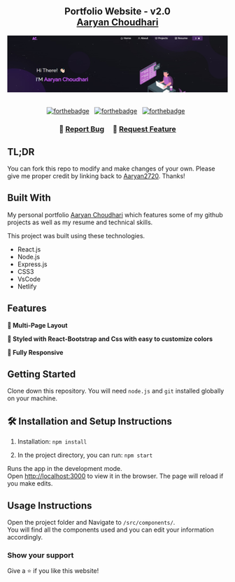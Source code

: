 <h2 align="center">
  Portfolio Website - v2.0<br/>
  <a href="https://portfolioaaryan27.netlify.app/" target="_blank">Aaryan Choudhari</a>
</h2>
<div align="center">
  <img alt="Demo" src="./Images/readme-img.jpeg" />
</div>

<br/>

<center>

[![forthebadge](https://forthebadge.com/images/badges/built-with-love.svg)](https://forthebadge.com) &nbsp;
[![forthebadge](https://forthebadge.com/images/badges/made-with-javascript.svg)](https://forthebadge.com) &nbsp;
[![forthebadge](https://forthebadge.com/images/badges/open-source.svg)](https://forthebadge.com) &nbsp;

</center>

<h3 align="center">
    🔹
    <a href="https://github.com/aaryan2720/portfoliosite/issues">Report Bug</a> &nbsp; &nbsp;
    🔹
    <a href="https://github.com/aaryan2720/portfoliosite/issues">Request Feature</a>
</h3>

## TL;DR

You can fork this repo to modify and make changes of your own. Please give me proper credit by linking back to [Aaryan2720](https://portfolioaaryan27.netlify.app/). Thanks!

## Built With

My personal portfolio <a href="https://portfolioaaryan27.netlify.app/" target="_blank">Aaryan Choudhari</a> which features some of my github projects as well as my resume and technical skills.<br/>

This project was built using these technologies.

- React.js
- Node.js
- Express.js
- CSS3
- VsCode
- Netlify

## Features

**📖 Multi-Page Layout**

**🎨 Styled with React-Bootstrap and Css with easy to customize colors**

**📱 Fully Responsive**

## Getting Started

Clone down this repository. You will need `node.js` and `git` installed globally on your machine.

## 🛠 Installation and Setup Instructions

1. Installation: `npm install`

2. In the project directory, you can run: `npm start`

Runs the app in the development mode.\
Open [http://localhost:3000](http://localhost:3000) to view it in the browser.
The page will reload if you make edits.

## Usage Instructions

Open the project folder and Navigate to `/src/components/`. <br/>
You will find all the components used and you can edit your information accordingly.

### Show your support

Give a ⭐ if you like this website!

